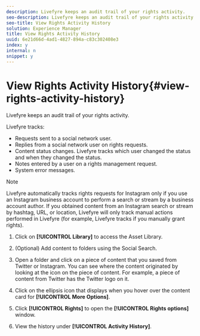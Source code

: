 ```yaml
---
description: Livefyre keeps an audit trail of your rights activity.
seo-description: Livefyre keeps an audit trail of your rights activity.
seo-title: View Rights Activity History
solution: Experience Manager
title: View Rights Activity History
uuid: 6e21d66d-4ad1-4827-894a-c83c302408e3
index: y
internal: n
snippet: y
---
```


# View Rights Activity History{#view-rights-activity-history}

Livefyre keeps an audit trail of your rights activity.

Livefyre tracks:

* Requests sent to a social network user.
* Replies from a social network user on rights requests.
* Content status changes. Livefyre tracks which user changed the status and when they changed the status. 
* Notes entered by a user on a rights management request.
* System error messages.

>[!NOTE]
>
>Livefyre automatically tracks rights requests for Instagram only if you use an Instagram business account to perform a search or stream by a business account author. If you obtained content from an Instagram search or stream by hashtag, URL, or location, Livefyre will only track manual actions performed in Livefyre (for example, Livefyre tracks if you manually grant rights).

1. Click on **[!UICONTROL Library]** to access the Asset Library.
1. (Optional) Add content to folders using the Social Search.
1. Open a folder and click on a piece of content that you saved from Twitter or Instagram. You can see where the content originated by looking at the icon on the piece of content. For example, a piece of content from Twitter has the Twitter logo on it.
1. Click on the ellipsis icon that displays when you hover over the content card for **[!UICONTROL More Options]**. 
1. Click **[!UICONTROL Rights]** to open the **[!UICONTROL Rights options]** window.

1. View the history under **[!UICONTROL Activity History]**.

